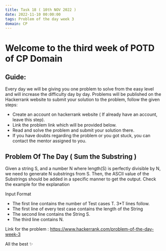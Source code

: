 ```yaml
---
title: Task 18 ( 10th NOV 2022 )
date: 2022-11-10 00:00:00
tags: Problem of the day week 3
domain: CP
---
```


# Welcome to the third week of POTD of CP Domain
## Guide:

Every day we will be giving you one problem to solve from the easy level and will increase the difficulty day by day.
Problems will be published on the Hackerrank website to submit your solution to the problem, follow the given steps:
  - Create an account on hackerrank website ( If already have an account, leave this step).
  - Link the problem link which will be provided below.
  - Read and solve the problem and submit your solution there.
  - If you have doubts regarding the problem or you got stuck, you can contact the mentor assigned to you.

## Problem Of The Day ( Sum the Substring )

Given a string S, and a number N where length(S) is perfectly divisible by N, we need to generate N substrings from S.
Then, the ASCII value of the Substrings should be added in a specific manner to get the output. Check the example for the explanation

Input Format

- The first line contains the number of Test cases T. 3*T lines follow.
- The first line of every test case contains the length of the String
- The second line contains the String S. 
- The third line contains N.

Link for the problem : https://www.hackerrank.com/problem-of-the-day-week-3

All the best ✨
